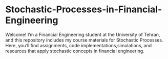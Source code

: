 # Stochastic-Processes-in-Financial-Engineering
Welcome! I’m a Financial Engineering student at the University of Tehran, and this repository includes my course materials for Stochastic Processes. Here, you’ll find assignments, code implementations,simulations, and resources that apply stochastic concepts in financial engineering.
